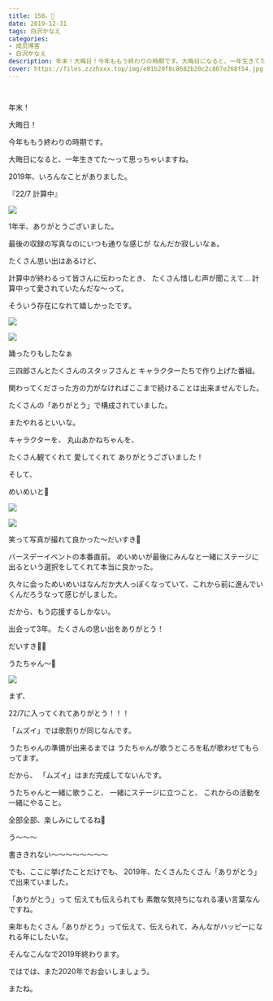 ```yaml
---
title: 150。🐗
date: 2019-12-31
tags: 白沢かなえ
categories: 
- 成员博客
- 白沢かなえ
description: 年末！大晦日！今年ももう終わりの時期です。大晦日になると、一年生きてた〜って思っちゃいますね。2019年...
cover: https://files.zzzhxxx.top/img/e81b20f8c8682b20c2c807e268f54.jpg 
---
```


        ﻿







年末！




大晦日！








今年ももう終わりの時期です。






大晦日になると、一年生きてた〜って思っちゃいますね。


















2019年、いろんなことがありました。











『22/7 計算中』



![](https://files.zzzhxxx.top/img/e81b20f8c8682b20c2c807e268f54.jpg)










1年半、ありがとうございました。



最後の収録の写真なのにいつも通りな感じが
なんだか寂しいなぁ。













たくさん思い出はあるけど、

計算中が終わるって皆さんに伝わったとき、
たくさん惜しむ声が聞こえて…
計算中って愛されていたんだな〜って。







そういう存在になれて嬉しかったです。







![](https://files.zzzhxxx.top/img/e81b20f8c8682b20c2c807e268f54-01.jpg)




![](https://files.zzzhxxx.top/img/e81b20f8c8682b20c2c807e268f54-02.jpg)





踊ったりもしたなぁ












三四郎さんとたくさんのスタッフさんと
キャラクターたちで作り上げた番組。







関わってくださった方の力がなければここまで続けることは出来ませんでした。









たくさんの「ありがとう」で構成されていました。









またやれるといいな。























キャラクターを、
丸山あかねちゃんを、

たくさん観てくれて
愛してくれて
ありがとうございました！


























そして、






めいめいと📸



![](https://files.zzzhxxx.top/img/e81b20f8c8682b20c2c807e268f54-03.jpg)




![](https://files.zzzhxxx.top/img/e81b20f8c8682b20c2c807e268f54-04.jpg)





笑って写真が撮れて良かった〜だいすき🥰









バースデーイベントの本番直前。
めいめいが最後にみんなと一緒にステージに出るという選択をしてくれて本当に良かった。





久々に会っためいめいはなんだか大人っぽくなっていて、これから前に進んでいくんだろうなって感じがしました。





だから、もう応援するしかない。









出会って3年。
たくさんの思い出をありがとう！


だいすき🐰🌷
























うたちゃん〜📸



![](https://files.zzzhxxx.top/img/e81b20f8c8682b20c2c807e268f54-05.jpg)





まず、

22/7に入ってくれてありがとう！！！











「ムズイ」では歌割りが同じなんです。


うたちゃんの準備が出来るまでは
うたちゃんが歌うところを私が歌わせてもらってます。




だから、
「ムズイ」はまだ完成してないんです。









うたちゃんと一緒に歌うこと、
一緒にステージに立つこと、
これからの活動を一緒にやること。

全部全部、楽しみにしてるね🎼




































う〜〜〜


書ききれない〜〜〜〜〜〜〜〜




















でも、ここに挙げたことだけでも、
2019年、たくさんたくさん「ありがとう」で出来ていました。






「ありがとう」って
伝えても伝えられても
素敵な気持ちになれる凄い言葉なんですね。



来年もたくさん「ありがとう」って伝えて、伝えられて、みんながハッピーになれる年にしたいな。












そんなこんなで2019年終わります。










ではでは、また2020年でお会いしましょう。








またね。


